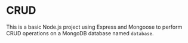 # CRUD
This is a basic Node.js project using Express and Mongoose to perform CRUD operations on a MongoDB database named `database`.
